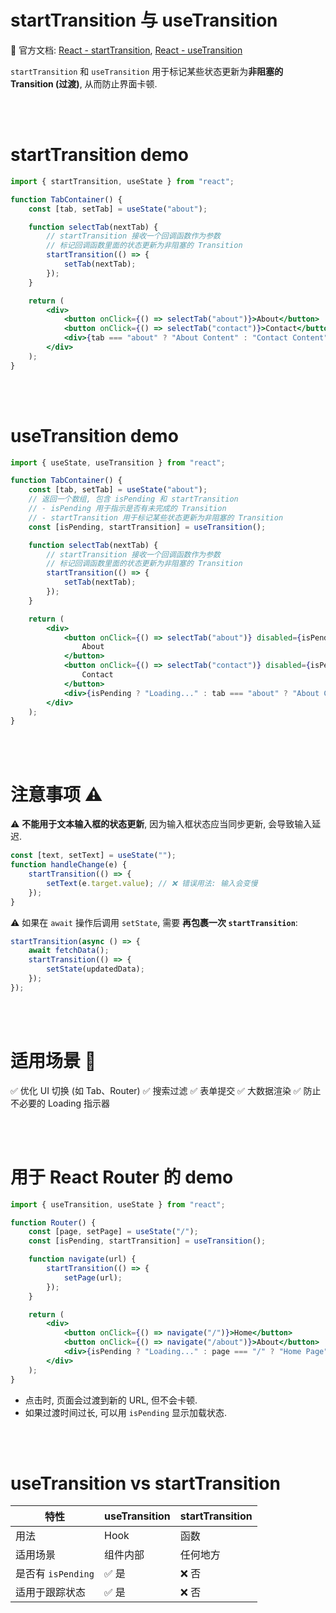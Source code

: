 # startTransition 与 useTransition

🔗 官方文档: [React - startTransition](https://r.1lm.io/p/https://react.dev/reference/react/startTransition), [React - useTransition](https://r.1lm.io/p/https://react.dev/reference/react/useTransition)

`startTransition` 和 `useTransition` 用于标记某些状态更新为**非阻塞的 Transition (过渡)**, 从而防止界面卡顿.

<br><br>

# startTransition demo

```jsx
import { startTransition, useState } from "react";

function TabContainer() {
    const [tab, setTab] = useState("about");

    function selectTab(nextTab) {
        // startTransition 接收一个回调函数作为参数
        // 标记回调函数里面的状态更新为非阻塞的 Transition
        startTransition(() => {
            setTab(nextTab);
        });
    }

    return (
        <div>
            <button onClick={() => selectTab("about")}>About</button>
            <button onClick={() => selectTab("contact")}>Contact</button>
            <div>{tab === "about" ? "About Content" : "Contact Content"}</div>
        </div>
    );
}
```

<br><br>

# useTransition demo

```jsx
import { useState, useTransition } from "react";

function TabContainer() {
    const [tab, setTab] = useState("about");
    // 返回一个数组, 包含 isPending 和 startTransition
    // - isPending 用于指示是否有未完成的 Transition
    // - startTransition 用于标记某些状态更新为非阻塞的 Transition
    const [isPending, startTransition] = useTransition();

    function selectTab(nextTab) {
        // startTransition 接收一个回调函数作为参数
        // 标记回调函数里面的状态更新为非阻塞的 Transition
        startTransition(() => {
            setTab(nextTab);
        });
    }

    return (
        <div>
            <button onClick={() => selectTab("about")} disabled={isPending}>
                About
            </button>
            <button onClick={() => selectTab("contact")} disabled={isPending}>
                Contact
            </button>
            <div>{isPending ? "Loading..." : tab === "about" ? "About Content" : "Contact Content"}</div>
        </div>
    );
}
```

<br><br>

# 注意事项 ⚠️

⚠️ **不能用于文本输入框的状态更新**, 因为输入框状态应当同步更新, 会导致输入延迟.

```jsx
const [text, setText] = useState("");
function handleChange(e) {
    startTransition(() => {
        setText(e.target.value); // ❌ 错误用法: 输入会变慢
    });
}
```

⚠️ 如果在 `await` 操作后调用 `setState`, 需要 **再包裹一次 `startTransition`**:

```jsx
startTransition(async () => {
    await fetchData();
    startTransition(() => {
        setState(updatedData);
    });
});
```

<br><br>

# 适用场景 🎯

✅ 优化 UI 切换 (如 Tab、Router)
✅ 搜索过滤
✅ 表单提交
✅ 大数据渲染
✅ 防止不必要的 Loading 指示器

<br><br>

# 用于 React Router 的 demo

```jsx
import { useTransition, useState } from "react";

function Router() {
    const [page, setPage] = useState("/");
    const [isPending, startTransition] = useTransition();

    function navigate(url) {
        startTransition(() => {
            setPage(url);
        });
    }

    return (
        <div>
            <button onClick={() => navigate("/")}>Home</button>
            <button onClick={() => navigate("/about")}>About</button>
            <div>{isPending ? "Loading..." : page === "/" ? "Home Page" : "About Page"}</div>
        </div>
    );
}
```

-   点击时, 页面会过渡到新的 URL, 但不会卡顿.
-   如果过渡时间过长, 可以用 `isPending` 显示加载状态.

<br><br>

# useTransition vs startTransition

| 特性               | useTransition | startTransition |
| ------------------ | ------------- | --------------- |
| 用法               | Hook          | 函数            |
| 适用场景           | 组件内部      | 任何地方        |
| 是否有 `isPending` | ✅ 是         | ❌ 否           |
| 适用于跟踪状态     | ✅ 是         | ❌ 否           |

<br>
